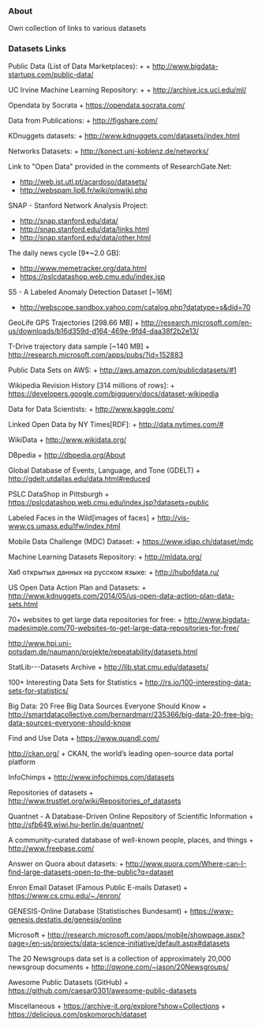 ### About

Own collection of links to various datasets

### Datasets Links

Public Data (List of Data Marketplaces):
    + + http://www.bigdata-startups.com/public-data/

UC Irvine Machine Learning Repository:
    + + http://archive.ics.uci.edu/ml/

Opendata by Socrata
    + https://opendata.socrata.com/

Data from Publications:
    + http://figshare.com/

KDnuggets datasets:
    + http://www.kdnuggets.com/datasets/index.html

Networks Datasets:
    + http://konect.uni-koblenz.de/networks/

Link to "Open Data" provided in the comments of ResearchGate.Net:
* http://web.ist.utl.pt/acardoso/datasets/
* http://webspam.lip6.fr/wiki/pmwiki.php

SNAP - Stanford Network Analysis Project:
* http://snap.stanford.edu/data/
* http://snap.stanford.edu/data/links.html
* http://snap.stanford.edu/data/other.html

The daily news cycle [9*~2.0 GB]:
* http://www.memetracker.org/data.html
* https://pslcdatashop.web.cmu.edu/index.jsp

S5 - A Labeled Anomaly Detection Dataset [~16M]
* http://webscope.sandbox.yahoo.com/catalog.php?datatype=s&did=70

GeoLife GPS Trajectories [298.66 MB]
    + http://research.microsoft.com/en-us/downloads/b16d359d-d164-469e-9fd4-daa38f2b2e13/

T-Drive trajectory data sample [~140 MB]
    + http://research.microsoft.com/apps/pubs/?id=152883

Public Data Sets on AWS:
    + http://aws.amazon.com/publicdatasets/#1

Wikipedia Revision History [314 millions of rows]:
    + https://developers.google.com/bigquery/docs/dataset-wikipedia

Data for Data Scientists:
    + http://www.kaggle.com/

Linked Open Data by NY Times[RDF]:
    + http://data.nytimes.com/#

WikiData
    + http://www.wikidata.org/

DBpedia
    + http://dbpedia.org/About

Global Database of Events, Language, and Tone (GDELT)
    + http://gdelt.utdallas.edu/data.html#reduced

PSLC DataShop in Pittsburgh
    + https://pslcdatashop.web.cmu.edu/index.jsp?datasets=public

Labeled Faces in the Wild[images of faces]
    + http://vis-www.cs.umass.edu/lfw/index.html

Mobile Data Challenge (MDC) Dataset:
    + https://www.idiap.ch/dataset/mdc

Machine Learning Datasets Repository:
    + http://mldata.org/

Хаб открытых данных на русском языке:
    + http://hubofdata.ru/

US Open Data Action Plan and Datasets:
    + http://www.kdnuggets.com/2014/05/us-open-data-action-plan-data-sets.html

70+ websites to get large data repositories for free:
    + http://www.bigdata-madesimple.com/70-websites-to-get-large-data-repositories-for-free/

http://www.hpi.uni-potsdam.de/naumann/projekte/repeatability/datasets.html

StatLib---Datasets Archive
    + http://lib.stat.cmu.edu/datasets/

100+ Interesting Data Sets for Statistics
    + http://rs.io/100-interesting-data-sets-for-statistics/

Big Data: 20 Free Big Data Sources Everyone Should Know
    + http://smartdatacollective.com/bernardmarr/235366/big-data-20-free-big-data-sources-everyone-should-know

Find and Use Data
    + https://www.quandl.com/

http://ckan.org/
    + CKAN, the world’s leading open-source data portal platform

InfoChimps
    + http://www.infochimps.com/datasets

Repositories of datasets
    + http://www.trustlet.org/wiki/Repositories_of_datasets

Quantnet - A Database-Driven Online Repository of Scientific Information
    + http://sfb649.wiwi.hu-berlin.de/quantnet/

A community-curated database of well-known people, places, and things
    + http://www.freebase.com/

Answer on Quora about datasets:
    + http://www.quora.com/Where-can-I-find-large-datasets-open-to-the-public?q=dataset

Enron Email Dataset (Famous Public E-mails Dataset)
    + https://www.cs.cmu.edu/~./enron/

GENESIS-Online Database (Statistisches Bundesamt)
    + https://www-genesis.destatis.de/genesis/online

Microsoft
    + http://research.microsoft.com/apps/mobile/showpage.aspx?page=/en-us/projects/data-science-initiative/default.aspx#datasets

The 20 Newsgroups data set is a collection of approximately 20,000 newsgroup documents
    + http://qwone.com/~jason/20Newsgroups/

Awesome Public Datasets (GitHub)
    + https://github.com/caesar0301/awesome-public-datasets

Miscellaneous
    + https://archive-it.org/explore?show=Collections
    + https://delicious.com/pskomoroch/dataset
